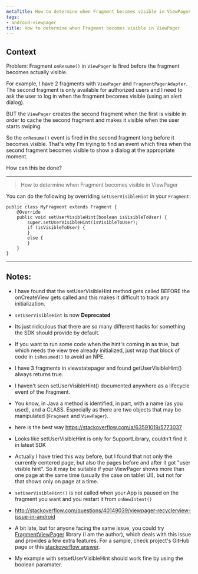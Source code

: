 ```yaml
---
metaTitle: How to determine when Fragment becomes visible in ViewPager
tags:
- android-viewpager
title: How to determine when Fragment becomes visible in ViewPager
---
```


## Context

Problem: Fragment `onResume()` in `ViewPager` is fired before the fragment becomes actually visible.


For example, I have 2 fragments with `ViewPager` and `FragmentPagerAdapter`. The second fragment is only available for authorized users and I need to ask the user to log in when the fragment becomes visible (using an alert dialog).


BUT the `ViewPager` creates the second fragment when the first is visible in order to cache the second fragment and makes it visible when the user starts swiping.


So the `onResume()` event is fired in the second fragment long before it becomes visible. That's why I'm trying to find an event which fires when the second fragment becomes visible to show a dialog at the appropriate moment.


How can this be done?



---


> 
> How to determine when Fragment becomes visible in ViewPager
> 
> 
> 


You can do the following by overriding `setUserVisibleHint` in your `Fragment`:



```
public class MyFragment extends Fragment {
    @Override
    public void setUserVisibleHint(boolean isVisibleToUser) {
        super.setUserVisibleHint(isVisibleToUser);
        if (isVisibleToUser) {
        }
        else {
        }
    }
}

```


---

## Notes:

- I have found that the setUserVisibleHint method gets called BEFORE the onCreateView gets called and this makes it difficult to track any initialization.


- `setUserVisibleHint` is now **Deprecated**


- Its just ridiculous that there are so many different hacks for something the SDK should provide by default.


- If you want to run some code when the hint's coming in as true, but which needs the view tree already initialized, just wrap that block of code in `isResumed()` to avoid an NPE.


- I have 3 fragments in viewstatepager and found getUserVisibleHint() always returns true.


- I haven't seen setUserVisibleHint() documented anywhere as a lifecycle event of the Fragment.


- You know, in Java a method is identified, in part, with a name (as you used), and a CLASS. Especially as there are two objects that may be manipulated (`Fragment` and `ViewPager`).


- here is the best way https://stackoverflow.com/a/63591019/5773037


- Looks like setUserVisibleHint is only for SupportLibrary, couldn't find it in latest SDK


- Actually I have tried this way before, but I found that not only the currently centered page, but also the pages before and after it got "user visible hint". So it may be suitable if your ViewPager shows more than one page at the same time (usually the case on tablet UI), but not for that shows only on page at a time.


- `setUserVisibleHint()` is not called when your App is paused on the fragment you want and you restart it from `onNewIntent()`


- http://stackoverflow.com/questions/40149039/viewpager-recyclerview-issue-in-android


- A bit late, but for anyone facing the same issue, you could try [FragmentViewPager](https://github.com/sbrukhanda/fragmentviewpager) library (I am the author), which deals with this issue and provides a few extra features. For a sample, check project's GitHub page or this [stackoverflow answer](http://stackoverflow.com/a/38008088/5865280).


- My example with setsetUserVisibleHint should work fine by using the boolean paramater.


